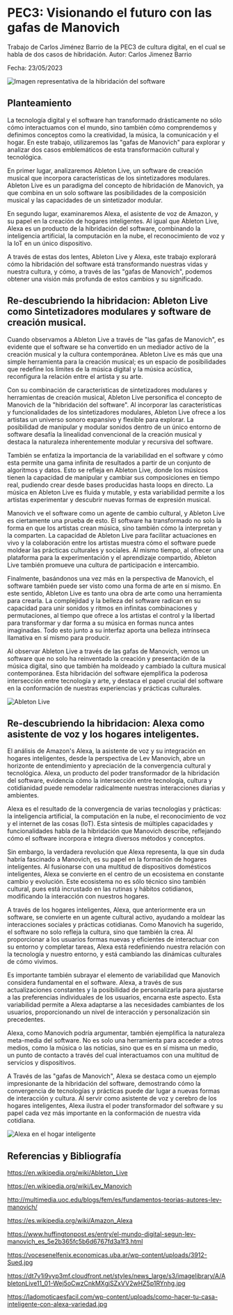# PEC3: Visionando el futuro con las gafas de Manovich
Trabajo de Carlos Jiménez Barrio de la PEC3 de cultura digital, en el cual se habla de dos casos de hibridación.
Autor: Carlos Jimenez Barrio

Fecha: 23/05/2023

![Imagen representativa de la hibridación del software](https://vocesenelfenix.economicas.uba.ar/wp-content/uploads/3912-Sued.jpg)

## Planteamiento

La tecnología digital y el software han transformado drásticamente no sólo cómo interactuamos con el mundo, sino también cómo comprendemos y definimos conceptos como la creatividad, la música, la comunicación y el hogar. En este trabajo, utilizaremos las "gafas de Manovich" para explorar y analizar dos casos emblemáticos de esta transformación cultural y tecnológica.

En primer lugar, analizaremos Ableton Live, un software de creación musical que incorpora características de los sintetizadores modulares. Ableton Live es un paradigma del concepto de hibridación de Manovich, ya que combina en un solo software las posibilidades de la composición musical y las capacidades de un sintetizador modular.

En segundo lugar, examinaremos Alexa, el asistente de voz de Amazon, y su papel en la creación de hogares inteligentes. Al igual que Ableton Live, Alexa es un producto de la hibridación del software, combinando la inteligencia artificial, la computación en la nube, el reconocimiento de voz y la IoT en un único dispositivo.

A través de estas dos lentes, Ableton Live y Alexa, este trabajo explorará cómo la hibridación del software está transformando nuestras vidas y nuestra cultura, y cómo, a través de las "gafas de Manovich", podemos obtener una visión más profunda de estos cambios y su significado.

## Re-descubriendo la hibridacion: Ableton Live como Sintetizadores modulares y software de creación musical.

Cuando observamos a Ableton Live a través de "las gafas de Manovich", es evidente que el software se ha convertido en un mediador activo de la creación musical y la cultura contemporánea. Ableton Live es más que una simple herramienta para la creación musical; es un espacio de posibilidades que redefine los límites de la música digital y la música acústica, reconfigura la relación entre el artista y su arte.

Con su combinación de características de sintetizadores modulares y herramientas de creación musical, Ableton Live personifica el concepto de Manovich de la "hibridación del software". Al incorporar las características y funcionalidades de los sintetizadores modulares, Ableton Live ofrece a los artistas un universo sonoro expansivo y flexible para explorar. La posibilidad de manipular y modular sonidos dentro de un único entorno de software desafía la linealidad convencional de la creación musical y destaca la naturaleza inherentemente modular y recursiva del software.

También se enfatiza la importancia de la variabilidad en el software y cómo esta permite una gama infinita de resultados a partir de un conjunto de algoritmos y datos. Esto se refleja en Ableton Live, donde los músicos tienen la capacidad de manipular y cambiar sus composiciones en tiempo real, pudiendo crear desde bases producidas hasta loops en directo. La música en Ableton Live es fluida y mutable, y esta variabilidad permite a los artistas experimentar y descubrir nuevas formas de expresión musical.

Manovich ve el software como un agente de cambio cultural, y Ableton Live es ciertamente una prueba de esto. El software ha transformado no solo la forma en que los artistas crean música, sino también cómo la interpretan y la comparten. La capacidad de Ableton Live para facilitar actuaciones en vivo y la colaboración entre los artistas muestra cómo el software puede moldear las prácticas culturales y sociales. Al mismo tiempo, al ofrecer una plataforma para la experimentación y el aprendizaje compartido, Ableton Live también promueve una cultura de participación e intercambio.

Finalmente, basándonos una vez más en la perspectiva de Manovich, el software también puede ser visto como una forma de arte en sí mismo. En este sentido, Ableton Live es tanto una obra de arte como una herramienta para crearla. La complejidad y la belleza del software radican en su capacidad para unir sonidos y ritmos en infinitas combinaciones y permutaciones, al tiempo que ofrece a los artistas el control y la libertad para transformar y dar forma a su música en formas nunca antes imaginadas. Todo esto junto a su interfaz aporta una belleza intrínseca llamativa en sí mismo para producir.

Al observar Ableton Live a través de las gafas de Manovich, vemos un software que no solo ha reinventado la creación y presentación de la música digital, sino que también ha moldeado y cambiado la cultura musical contemporánea. Esta hibridación del software ejemplifica la poderosa intersección entre tecnología y arte, y destaca el papel crucial del software en la conformación de nuestras experiencias y prácticas culturales.

![Ableton Live](https://dt7v1i9vyp3mf.cloudfront.net/styles/news_large/s3/imagelibrary/A/AbletonLive11_01-Wej5oCwzCnkMXgiSZxVV2wHZ5p1RYnhg.jpg)

## Re-descubriendo la hibridacion: Alexa como asistente de voz y los hogares inteligentes.

El análisis de Amazon's Alexa, la asistente de voz y su integración en hogares inteligentes, desde la perspectiva de Lev Manovich, abre un horizonte de entendimiento y apreciación de la convergencia cultural y tecnológica. Alexa, un producto del poder transformador de la hibridación del software, evidencia cómo la intersección entre tecnología, cultura y cotidianidad puede remodelar radicalmente nuestras interacciones diarias y ambientes.

Alexa es el resultado de la convergencia de varias tecnologías y prácticas: la inteligencia artificial, la computación en la nube, el reconocimiento de voz y el internet de las cosas (IoT). Esta síntesis de múltiples capacidades y funcionalidades habla de la hibridación que Manovich describe, reflejando cómo el software incorpora e integra diversos métodos y conceptos.

Sin embargo, la verdadera revolución que Alexa representa, la que sin duda habría fascinado a Manovich, es su papel en la formación de hogares inteligentes. Al fusionarse con una multitud de dispositivos domésticos inteligentes, Alexa se convierte en el centro de un ecosistema en constante cambio y evolución. Este ecosistema no es sólo técnico sino también cultural, pues está incrustado en las rutinas y hábitos cotidianos, modificando la interacción con nuestros hogares.

A través de los hogares inteligentes, Alexa, que anteriormente era un software, se convierte en un agente cultural activo, ayudando a moldear las interacciones sociales y prácticas cotidianas. Como Manovich ha sugerido, el software no solo refleja la cultura, sino que también la crea. Al proporcionar a los usuarios formas nuevas y eficientes de interactuar con su entorno y completar tareas, Alexa está redefiniendo nuestra relación con la tecnología y nuestro entorno, y está cambiando las dinámicas culturales de cómo vivimos.

Es importante también subrayar el elemento de variabilidad que Manovich considera fundamental en el software. Alexa, a través de sus actualizaciones constantes y la posibilidad de personalizarla para ajustarse a las preferencias individuales de los usuarios, encarna este aspecto. Esta variabilidad permite a Alexa adaptarse a las necesidades cambiantes de los usuarios, proporcionando un nivel de interacción y personalización sin precedentes.

Alexa, como Manovich podría argumentar, también ejemplifica la naturaleza meta-media del software. No es solo una herramienta para acceder a otros medios, como la música o las noticias, sino que es en sí misma un medio, un punto de contacto a través del cual interactuamos con una multitud de servicios y dispositivos.

A Través de las "gafas de Manovich", Alexa se destaca como un ejemplo impresionante de la hibridación del software, demostrando cómo la convergencia de tecnologías y prácticas puede dar lugar a nuevas formas de interacción y cultura. Al servir como asistente de voz y cerebro de los hogares inteligentes, Alexa ilustra el poder transformador del software y su papel cada vez más importante en la conformación de nuestra vida cotidiana.

![Alexa en el hogar inteligente](https://ladomoticaesfacil.com/wp-content/uploads/como-hacer-tu-casa-inteligente-con-alexa-variedad.jpg)

## Referencias y Bibliografía

https://en.wikipedia.org/wiki/Ableton_Live

https://en.wikipedia.org/wiki/Lev_Manovich

http://multimedia.uoc.edu/blogs/fem/es/fundamentos-teorias-autores-lev-manovich/

https://es.wikipedia.org/wiki/Amazon_Alexa

https://www.huffingtonpost.es/entry/el-mundo-digital-segun-lev-manovich_es_5e2b365fc5b6d6767fd3a1f3.html

https://vocesenelfenix.economicas.uba.ar/wp-content/uploads/3912-Sued.jpg

https://dt7v1i9vyp3mf.cloudfront.net/styles/news_large/s3/imagelibrary/A/AbletonLive11_01-Wej5oCwzCnkMXgiSZxVV2wHZ5p1RYnhg.jpg

https://ladomoticaesfacil.com/wp-content/uploads/como-hacer-tu-casa-inteligente-con-alexa-variedad.jpg
